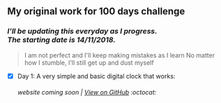 ## My original work for 100 days challenge


### *I'll be updating this everyday as I progress. <br> The starting date is 14/11/2018.*


> I am not perfect and I'll keep making mistakes as I learn 
> No matter how I stumble, I'll still get up and dust myself


- [x] Day 1: A very simple and basic digital clock that works:
  ###### website coming soon | [View on GitHub](https://github.com/giantthinker/100-days-of-JS/tree/master/Day%201) :octocat:
